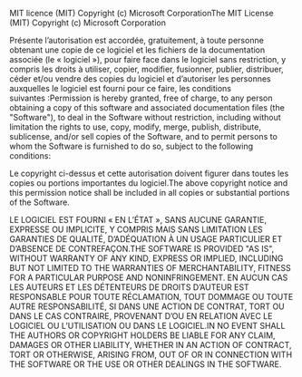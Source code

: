 <span data-ttu-id="aacf5-101">MIT licence (MIT) Copyright (c) Microsoft Corporation</span><span class="sxs-lookup"><span data-stu-id="aacf5-101">The MIT License (MIT) Copyright (c) Microsoft Corporation</span></span>

<span data-ttu-id="aacf5-102">Présente l’autorisation est accordée, gratuitement, à toute personne obtenant une copie de ce logiciel et les fichiers de la documentation associée (le « logiciel »), pour faire face dans le logiciel sans restriction, y compris les droits à utiliser, copier, modifier, fusionner, publier, distribuer, céder et/ou vendre des copies du logiciel et d’autoriser les personnes auxquelles le logiciel est fourni pour ce faire, les conditions suivantes :</span><span class="sxs-lookup"><span data-stu-id="aacf5-102">Permission is hereby granted, free of charge, to any person obtaining a copy of this software and associated documentation files (the "Software"), to deal in the Software without restriction, including without limitation the rights to use, copy, modify, merge, publish, distribute, sublicense, and/or sell copies of the Software, and to permit persons to whom the Software is furnished to do so, subject to the following conditions:</span></span>

<span data-ttu-id="aacf5-103">Le copyright ci-dessus et cette autorisation doivent figurer dans toutes les copies ou portions importantes du logiciel.</span><span class="sxs-lookup"><span data-stu-id="aacf5-103">The above copyright notice and this permission notice shall be included in all copies or substantial portions of the Software.</span></span>

<span data-ttu-id="aacf5-104">LE LOGICIEL EST FOURNI « EN L’ÉTAT », SANS AUCUNE GARANTIE, EXPRESSE OU IMPLICITE, Y COMPRIS MAIS SANS LIMITATION LES GARANTIES DE QUALITÉ, D’ADÉQUATION À UN USAGE PARTICULIER ET D’ABSENCE DE CONTREFAÇON.</span><span class="sxs-lookup"><span data-stu-id="aacf5-104">THE SOFTWARE IS PROVIDED "AS IS", WITHOUT WARRANTY OF ANY KIND, EXPRESS OR IMPLIED, INCLUDING BUT NOT LIMITED TO THE WARRANTIES OF MERCHANTABILITY, FITNESS FOR A PARTICULAR PURPOSE AND NONINFRINGEMENT.</span></span> <span data-ttu-id="aacf5-105">EN AUCUN CAS LES AUTEURS ET LES DÉTENTEURS DE DROITS D’AUTEUR EST RESPONSABLE POUR TOUTE RÉCLAMATION, TOUT DOMMAGE OU TOUTE AUTRE RESPONSABILITÉ, SI DANS UNE ACTION DE CONTRAT, TORT OU DANS LE CAS CONTRAIRE, PROVENANT D’OU EN RELATION AVEC LE LOGICIEL OU L’UTILISATION OU DANS LE LOGICIEL.</span><span class="sxs-lookup"><span data-stu-id="aacf5-105">IN NO EVENT SHALL THE AUTHORS OR COPYRIGHT HOLDERS BE LIABLE FOR ANY CLAIM, DAMAGES OR OTHER LIABILITY, WHETHER IN AN ACTION OF CONTRACT, TORT OR OTHERWISE, ARISING FROM, OUT OF OR IN CONNECTION WITH THE SOFTWARE OR THE USE OR OTHER DEALINGS IN THE SOFTWARE.</span></span>